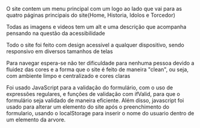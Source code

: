 O site contem um menu principal com um logo ao lado que vai para as quatro páginas principais do site(Home, Historia, Idolos e Torcedor)

Todas as imagens e videos tem um alt e uma descrição que acompanha pensando na questão da acessibilidade

Todo o site foi feito com design acessivel a qualquer dispositivo, sendo responsivo em diversos tamanhos de telas

Para navegar espera-se não ter dificuldade para nenhuma pessoa devido a fluidez das cores e a forma que o site é feito de maneira "clean", ou seja,
com ambiente limpo e centralizado e cores claras

Foi usado JavaScript para a validação do formulário, com o uso de expressões regulares, e funções de validação com ifValid, para que o formulário seja validado de maneira eficiente. Além disso, javascript foi usado para alterar um elemento do site após o preenchimento do formulario, usando o localStorage para inserir o nome do usuario dentro de um elemento da arvore.
